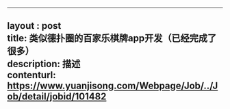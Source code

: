 --------            
layout : post       
title: 类似德扑圈的百家乐棋牌app开发（已经完成了很多）           
description: 描述     
contenturl: https://www.yuanjisong.com/Webpage/Job/../Job/detail/jobid/101482      
--------            
